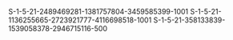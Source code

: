 S-1-5-21-2489469281-1381757804-3459585399-1001
S-1-5-21-1136255665-2723921777-4116698518-1001
S-1-5-21-358133839-1539058378-2946715116-500


